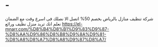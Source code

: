 # -
شركة تنظيف منازل بالرياض بخصم 50% اتصل الا نصلك فى اسرع وقت مع الضمان نعلم انك تريد منزل نظيف ورائع 
https://el-mnarr.com/%D8%B4%D8%B1%D9%83%D9%87-%D8%AA%D9%86%D8%B8%D9%8A%D9%81-%D8%A8%D8%A7%D8%A8%D9%87%D8%A7/
